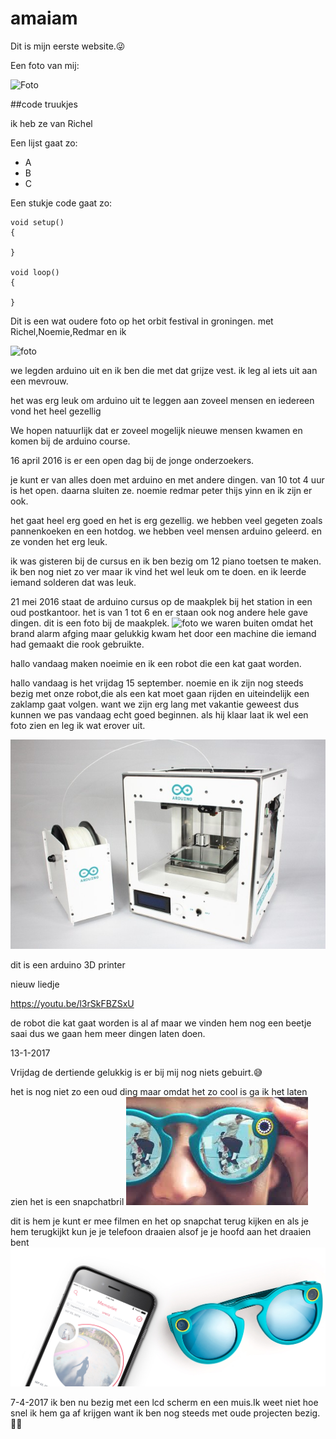 # amaiam


Dit is mijn eerste website.😜

Een foto van mij:

![Foto](zonsondergangSanlucarxcf.jpg)

##code truukjes

ik heb ze van Richel



Een lijst gaat zo:

 * A
 * B
 * C

Een stukje code gaat zo:

```
void setup() 
{

}

void loop()
{

}
```


Dit is een wat oudere foto op het orbit festival in groningen.
met Richel,Noemie,Redmar en ik



![foto](20151218OrbitFest.jpg)





we legden arduino uit en ik ben die met dat grijze vest.
ik leg al iets uit aan een mevrouw.

het was erg leuk om arduino uit te leggen aan zoveel mensen en iedereen vond het heel gezellig

We hopen natuurlijk dat er zoveel mogelijk nieuwe mensen kwamen en komen bij de arduino course.

16 april 2016 is er een open dag bij de jonge onderzoekers.

je kunt er van alles doen met arduino en met andere dingen.
van 10 tot 4 uur is het open.
daarna sluiten ze.
noemie redmar peter thijs yinn en ik zijn er ook.

het gaat heel erg goed en het is erg gezellig.
we hebben veel gegeten zoals pannenkoeken en een hotdog.
we hebben veel mensen arduino geleerd.
en ze vonden het erg leuk.

ik was gisteren bij de cursus en ik ben bezig om 12 piano toetsen te maken.
ik ben nog niet zo ver maar ik vind het wel leuk om te doen.
en ik leerde iemand solderen dat was leuk.

21 mei 2016 staat de arduino cursus op de maakplek
bij het station in een oud postkantoor.
het is van 1 tot 6 en er staan ook nog andere hele gave dingen.
dit is een foto bij de maakplek.
![foto](20160521Maakplek2.jpg)
we waren buiten omdat het brand alarm afging maar gelukkig kwam het door een machine die iemand had gemaakt die rook gebruikte.

hallo vandaag maken noeimie en ik een robot die een kat gaat worden.

hallo vandaag is het vrijdag 15 september.
noemie en ik zijn nog steeds bezig met onze robot,die als een kat moet gaan rijden en uiteindelijk een zaklamp gaat volgen.
want we zijn erg lang met vakantie geweest dus kunnen we pas vandaag echt goed beginnen.
als hij klaar laat ik wel een foto zien en leg ik wat erover uit.

![foto](Materia-101_7-640x426.jpg)


dit is een arduino 3D printer 

nieuw liedje

https://youtu.be/l3rSkFBZSxU



de robot die kat gaat worden is al af maar we vinden hem nog een beetje saai dus we gaan hem meer dingen laten doen.






13-1-2017

Vrijdag de dertiende gelukkig is er bij mij nog niets gebuirt.😅






het is nog niet zo een oud ding maar omdat het zo cool is ga ik het laten zien het is een snapchatbril
![foto](snapchatbril.jpeg)

dit is hem je kunt er mee filmen en het op snapchat terug kijken en als je hem terugkijkt kun je je telefoon draaien alsof je je hoofd aan het draaien bent
![foto](snapchatbrildraaien.jpeg)

7-4-2017
ik ben nu bezig met een lcd scherm en een muis.Ik weet niet hoe snel ik hem ga af krijgen want ik ben nog steeds met oude projecten bezig.🌈😉
